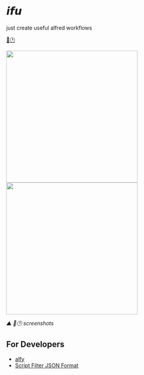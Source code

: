 # 𝙞𝙛𝙪

just create useful alfred workflows

[🍿️](/packages/popcron/README.md)[🕑](/packages/daydayup/README.md)

<a><img src='./screenshots/popcron.gif' width='350' /></a><a><img src='./screenshots/popcron.gif' width='350' /></a>

*▲ 🍿️🕑 screenshots*

## For Developers

- [alfy](https://github.com/sindresorhus/alfy)
- [Script Filter JSON Format](https://www.alfredapp.com/help/workflows/inputs/script-filter/json/)
